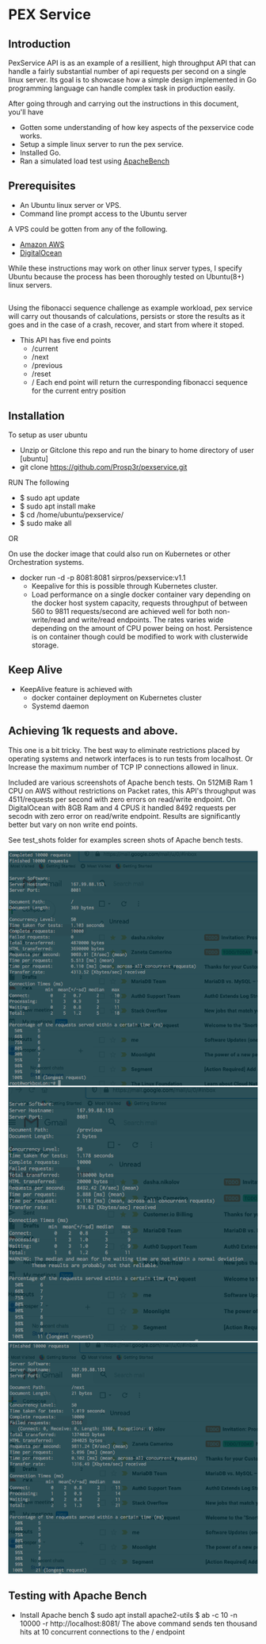 # PEX Service 

## Introduction
PexService API is as an example of a resillient, high throughput API that can handle a fairly substantial number of api requests per second on a single linux server.
Its goal is to showcase how a simple design implemented in Go programming language can handle complex task in production easily.

After going through and carrying out the instructions in this document, you'll have 
+ Gotten some understanding of how key aspects of the pexservice code works.
+ Setup a simple linux server to run the pex service.
+ Installed Go.
+ Ran a simulated load test using [ApacheBench](https://httpd.apache.org/)


## Prerequisites
+ An Ubuntu linux server or VPS.
+ Command line prompt access to the Ubuntu server

A VPS could be gotten from any of the following.

+ [Amazon AWS](https://aws.amazon.com)
+ [DigitalOcean](https://digitalocean.com)

While these instructions may work on other linux server types, I specify Ubuntu because the process has been thoroughly tested on Ubuntu(8+) linux servers.


## 

Using the fibonacci sequence challenge as example workload, pex service will carry out thousands of calculations, persists or store the results as it goes and in the case of a crash, recover, and start from where it stoped.


* This API has five end points
  - /current
  - /next
  - /previous
  - /reset
  - /
  Each end point will return the curresponding fibonacci sequence for the current entry position


## Installation


To setup as user ubuntu

- Unzip or Gitclone this repo and run the binary to home directory of user [ubuntu]
- git clone https://github.com/Prosp3r/pexservice.git

RUN The following
  - $ sudo apt update
  - $ sudo apt install make
  - $ cd /home/ubuntu/pexservice/
  - $ sudo make all

OR

On use the docker image that could also run on Kubernetes or other Orchestration systems.
- docker run -d -p 8081:8081  sirpros/pexservice:v1.1
  - Keepalive for this is possible through Kubernetes cluster.
  - Load performance on a single docker container vary depending on the docker host system capacity, requests throughput of between 560 to 9811 requests/second are achieved well for both non-write/read and write/read endpoints. 
  The rates varies wide depending on the amount of CPU power being on host. 
  Persistence is on container though could be modified to work with clusterwide storage.


## Keep Alive
- KeepAlive feature is achieved with
  - docker container deployment on Kubernetes cluster
  - Systemd daemon 

## Achieving 1k requests and above. 
This one is a bit tricky.
The best way to eliminate restrictions placed by operating systems and network interfaces is to run tests from localhost.
Or Increase the maximum number of TCP IP connections allowed in linux.


Included are various screenshots of Apache bench tests.
On 512MiB Ram 1 CPU on AWS without restrictions on Packet rates, this API's throughput was 4511/requests per second with zero errors on read/write endpoint.
On DigitalOcean with 8GB Ram and 4 CPUS it handled 8492 requests per secodn with zero error on read/write endpoint.
Results are significantly better but vary on non write end points.

See test_shots folder for examples screen shots of Apache bench tests.

![alt text](https://github.com/Prosp3r/pexservice/blob/master/test_shots/Screen%20Shot%202020-09-29%20at%205.34.58%20PM.png)
![alt text](https://github.com/Prosp3r/pexservice/blob/master/test_shots/Screen%20Shot%202020-09-29%20at%205.34.42%20PM.png)
![alt text](https://github.com/Prosp3r/pexservice/blob/master/test_shots/Screen%20Shot%202020-09-29%20at%205.35.32%20PM.png)

## Testing with Apache Bench
  - Install Apache bench
    $ sudo apt install apache2-utils
    $ ab -c 10 -n 10000 -r http://localhost:8081/
  The above command sends ten thousand hits at 10 concurrent connections to the / endpoint

